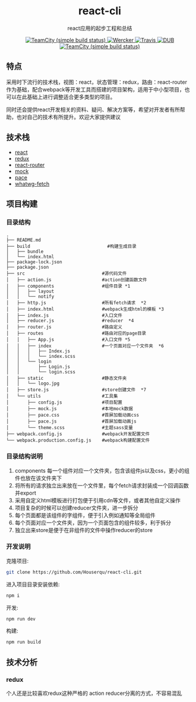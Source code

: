 <h1 align='center'>react-cli</h1>
<p align='center'>react应用的起步工程和总结</p>

<p align='center'>
  <a href="https://github.com/facebook/react">
    <img src="https://camo.githubusercontent.com/edda976676ecfa3993474b1c1d7bcd120cfd2011/68747470733a2f2f696d672e736869656c64732e696f2f62616467652f72656163742d25374531352e362e312d677265656e2e737667" alt="TeamCity (simple build status)" data-canonical-src="https://img.shields.io/badge/react-%7E15.6.1-green.svg" style="max-width:100%;">
  </a>
  <a href="https://github.com/reactjs/redux">
    <img src="https://camo.githubusercontent.com/9450857857183c28a628e3986dd3753a0a76d5b5/68747470733a2f2f696d672e736869656c64732e696f2f62616467652f72656475782d253545332e372e322d677265656e2e737667" alt="Wercker" data-canonical-src="https://img.shields.io/badge/redux-%5E3.7.2-green.svg" style="max-width:100%;">
  </a>
  <a href="https://github.com/ReactTraining/react-router">
    <img src="https://camo.githubusercontent.com/b7a8d8cd8681575533ed05805f61c8f55a21f0f3/68747470733a2f2f696d672e736869656c64732e696f2f62616467652f72656163742d2d726f757465722d253545332e302e332d677265656e2e737667" alt="Travis" data-canonical-src="https://img.shields.io/badge/react--router-%5E3.0.3-green.svg" style="max-width:100%;">
  </a>
  <a href="https://opensource.org/licenses/MIT">
    <img src="https://camo.githubusercontent.com/3f7996bf7bd441deb7199c498aaa835164dee8da/68747470733a2f2f696d672e736869656c64732e696f2f6475622f6c2f766962652d642e737667" alt="DUB" data-canonical-src="https://img.shields.io/dub/l/vibe-d.svg" style="max-width:100%;"></a>
  <a href="https://github.com/Houserqu/react-cli/pulls">
    <img src="https://camo.githubusercontent.com/ef7f9a5121a87ec0b41fbf403d164240737178e8/68747470733a2f2f696d672e736869656c64732e696f2f62616467652f70756c6c25323072657175657374732d77656c636f6d652d626c75652e737667" alt="TeamCity (simple build status)" data-canonical-src="https://img.shields.io/badge/pull%20requests-welcome-blue.svg" style="max-width:100%;">
  </a>
</p>

## 特点

采用时下流行的技术栈，视图：react，状态管理：redux，路由：react-router 作为基础，配合webpack等开发工具而搭建的项目架构，适用于中小型项目，也可以在此基础上进行调整适合更多类型的项目。

同时还会提供react开发相关的资料、疑问、解决方案等，希望对开发者有所帮助，也对自己的技术有所提升。欢迎大家提供建议

## 技术栈

- [react](https://facebook.github.io/react/)
- [redux](https://github.com/reactjs/redux)
- [react-router](https://github.com/ReactTraining/react-router)
- [mock](https://github.com/nuysoft/Mock)
- [pace](https://github.com/HubSpot/pace)
- [whatwg-fetch](https://github.com/github/fetch)

## 项目构建

### 目录结构

```
.
├── README.md
├── build                             #构建生成目录
│   ├── bundle                        
│   └── index.html
├── package-lock.json
├── package.json
├── src                             #源代码文件
│   ├── action.js                   #action创建函数文件
│   ├── components                  #组件目录 *1
│   │   ├── layout
│   │   └── notify
│   ├── http.js                     #所有fetch请求  *2
│   ├── index.html                  #webpack生成html的模板 *3
│   ├── index.js                    #入口文件
│   ├── reducer.js                  #reducer  *4
│   ├── router.js                   #路由定义
│   ├── routes                      #路由对应的page目录
│   │   ├── App.js                  #入口文件 *5
│   │   ├── index                   #一个页面对应一个文件夹  *6
│   │   │   ├── Index.js
│   │   │   └── index.scss
│   │   └── login
│   │       ├── Login.js
│   │       └── login.scss
│   ├── static                      #静态文件夹
│   │   └── logo.jpg
│   ├── store.js                    #store创建文件  *7
│   └── utils                       #工具集
│       ├── config.js               #项目配置
│       ├── mock.js                 #本地mock数据
│       ├── pace.css                #首屏加载动画css
│       ├── pace.js                 #首屏加载动画js
│       └── theme.scss              #主题sass变量
├── webpack.config.js               #webpack开发配置文件
└── webpack.production.config.js    #webpack构建配置文件
```

### 目录结构说明
1. components 每一个组件对应一个文件夹，包含该组件js以及css，更小的组件也放在该文件夹下
2. 将所有的请求独立出来放在一个文件里，每个fetch请求封装成一个回调函数并export
3. 采用自定义html模板进行打包便于引用cdn等文件，或者其他自定义操作
4. 项目复杂的时候可以创建reducer文件夹，进一步拆分
5. 每个页面都是该组件的字组件，便于引入例如通知等全局组件
6. 每个页面对应一个文件夹，因为一个页面包含的组件较多，利于拆分
7. 独立出来store是便于在非组件的文件中操作reducer的store

### 开发说明

克隆项目:

```bash
git clone https://github.com/Houserqu/react-cli.git
```

进入项目目录安装依赖:

```bash
npm i 
```

开发:

```bash 
npm run dev
```

构建:

```bash 
npm run build
````

## 技术分析

### redux
个人还是比较喜欢redux这种严格的 action reducer分离的方式，不容易混乱